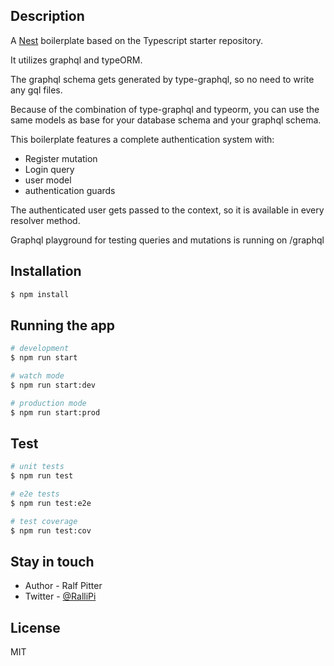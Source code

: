 ## Description

A [Nest](https://github.com/nestjs/nest) boilerplate based on the Typescript starter repository.

It utilizes graphql and typeORM.

The graphql schema gets generated by type-graphql, so no need to write any gql files.

Because of the combination of type-graphql and typeorm, you can use the same models as base for your database schema and your graphql schema.

This boilerplate features a complete authentication system with:

* Register mutation
* Login query
* user model
* authentication guards

The authenticated user gets passed to the context, so it is available in every resolver method.

Graphql playground for testing queries and mutations is running on /graphql

## Installation

```bash
$ npm install
```

## Running the app

```bash
# development
$ npm run start

# watch mode
$ npm run start:dev

# production mode
$ npm run start:prod
```

## Test

```bash
# unit tests
$ npm run test

# e2e tests
$ npm run test:e2e

# test coverage
$ npm run test:cov
```

## Stay in touch

- Author - Ralf Pitter
- Twitter - [@RalliPi](https://twitter.com/RalliPi)

## License

 MIT
